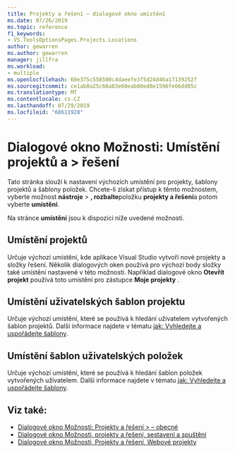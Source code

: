 ```yaml
---
title: Projekty a řešení – dialogové okno umístění
ms.date: 07/26/2019
ms.topic: reference
f1_keywords:
- VS.ToolsOptionsPages.Projects.Locations
author: gewarren
ms.author: gewarren
manager: jillfra
ms.workload:
- multiple
ms.openlocfilehash: 60e375c558500c4daeefe3f5d24d46a17139252f
ms.sourcegitcommit: ce1ab8a25c66a83e60eab80ed8e1596fe66dd85c
ms.translationtype: MT
ms.contentlocale: cs-CZ
ms.lasthandoff: 07/29/2019
ms.locfileid: "68611928"
---
```

# <a name="options-dialog-box-projects-and-solutions--locations"></a>Dialogové okno Možnosti: Umístění projektů a \> řešení

Tato stránka slouží k nastavení výchozích umístění pro projekty, šablony projektů a šablony položek. Chcete-li získat přístup k těmto možnostem, vyberte možnost **nástroje** >  **, rozbalte**položku **projekty a řešení**a potom vyberte **umístění**.

Na stránce **umístění** jsou k dispozici níže uvedené možnosti.

## <a name="projects-location"></a>Umístění projektů

Určuje výchozí umístění, kde aplikace Visual Studio vytvoří nové projekty a složky řešení. Několik dialogových oken používá pro výchozí body složky také umístění nastavené v této možnosti. Například dialogové okno **Otevřít projekt** používá toto umístění pro zástupce **Moje projekty** .

## <a name="user-project-templates-location"></a>Umístění uživatelských šablon projektu

Určuje výchozí umístění, které se používá k hledání uživatelem vytvořených šablon projektů. Další informace najdete v tématu [jak: Vyhledejte a uspořádejte šablony](../../ide/how-to-locate-and-organize-project-and-item-templates.md).

## <a name="user-item-templates-location"></a>Umístění šablon uživatelských položek

Určuje výchozí umístění, které se používá k hledání šablon položek vytvořených uživatelem. Další informace najdete v tématu [jak: Vyhledejte a uspořádejte šablony](../../ide/how-to-locate-and-organize-project-and-item-templates.md).

## <a name="see-also"></a>Viz také:

- [Dialogové okno Možnosti: Projekty a řešení \> – obecné](projects-and-solutions-options-dialog-box.md)
- [Dialogové okno Možnosti, projekty a řešení, sestavení a spuštění](../../ide/reference/options-dialog-box-projects-and-solutions-build-and-run.md)
- [Dialogové okno Možnosti, Projekty a řešení, Webové projekty](../../ide/reference/options-dialog-box-projects-and-solutions-web-projects.md)
